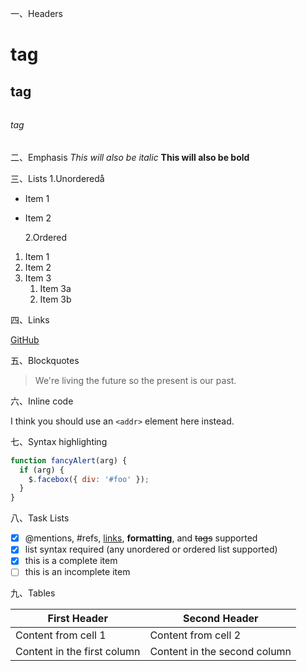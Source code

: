 一、Headers

# <h1> tag

## <h2> tag

###### <h6> tag

二、Emphasis
_This will also be italic_
**This will also be bold**

三、Lists
1.Unorderedå

* Item 1
* Item 2

  2.Ordered

1. Item 1
1. Item 2
1. Item 3
   1. Item 3a
   1. Item 3b

四、Links

[GitHub](http://github.com)

五、Blockquotes

> We're living the future so
> the present is our past.

六、Inline code

I think you should use an
`<addr>` element here instead.

七、Syntax highlighting

```javascript
function fancyAlert(arg) {
  if (arg) {
    $.facebox({ div: '#foo' });
  }
}
```

八、Task Lists

* [x] @mentions, #refs, [links](), **formatting**, and <del>tags</del> supported
* [x] list syntax required (any unordered or ordered list supported)
* [x] this is a complete item
* [ ] this is an incomplete item

九、Tables

| First Header                | Second Header                |
| --------------------------- | ---------------------------- |
| Content from cell 1         | Content from cell 2          |
| Content in the first column | Content in the second column |
